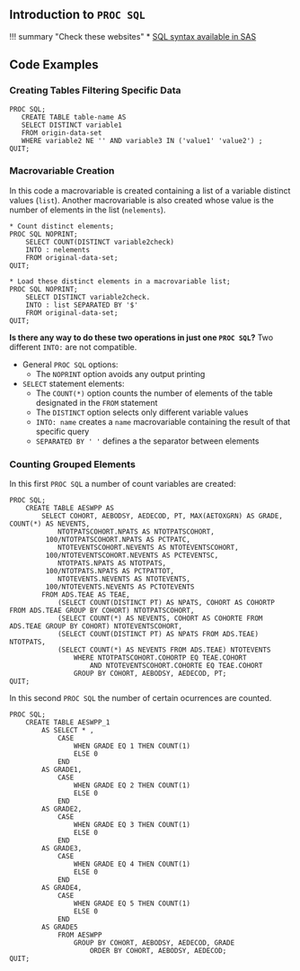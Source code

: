 ## Introduction to `PROC SQL`

!!! summary "Check these websites"
    * [SQL syntax available in SAS](http://support.sas.com/documentation/cdl/en/proc/61895/HTML/default/viewer.htm#a000086336.htm)

## Code Examples

### Creating Tables Filtering Specific Data

```
PROC SQL;
   CREATE TABLE table-name AS
   SELECT DISTINCT variable1
   FROM origin-data-set
   WHERE variable2 NE '' AND variable3 IN ('value1' 'value2') ; 
QUIT;
```

### Macrovariable Creation 

In this code a macrovariable is created containing a list of a variable distinct values (`list`). Another macrovariable is also created whose value is the number of elements in the list (`nelements`).

```
* Count distinct elements;
PROC SQL NOPRINT;
	SELECT COUNT(DISTINCT variable2check) 
	INTO : nelements
	FROM original-data-set;
QUIT;

* Load these distinct elements in a macrovariable list;
PROC SQL NOPRINT;
	SELECT DISTINCT variable2check. 
	INTO : list SEPARATED BY '$' 
	FROM original-data-set;
QUIT;
```

**Is there any way to do these two operations in just one `PROC SQL`?** Two different `INTO:` are not compatible.

* General `PROC SQL` options:
    * The `NOPRINT` option avoids any output printing
* `SELECT` statement elements:
    * The `COUNT(*)` option counts the number of elements of the table designated in the `FROM` statement
    * The `DISTINCT` option selects only different variable values
    * `INTO: name` creates a `name` macrovariable containing the result of that specific query
    * `SEPARATED BY ' '` defines a the separator between elements
    
### Counting Grouped Elements

In this first `PROC SQL` a number of count variables are created:
```
PROC SQL;
	CREATE TABLE AESWPP AS
		SELECT COHORT, AEBODSY, AEDECOD, PT, MAX(AETOXGRN) AS GRADE, COUNT(*) AS NEVENTS, 
			NTOTPATSCOHORT.NPATS AS NTOTPATSCOHORT, 
         100/NTOTPATSCOHORT.NPATS AS PCTPATC,
			NTOTEVENTSCOHORT.NEVENTS AS NTOTEVENTSCOHORT, 
         100/NTOTEVENTSCOHORT.NEVENTS AS PCTEVENTSC,
			NTOTPATS.NPATS AS NTOTPATS, 
         100/NTOTPATS.NPATS AS PCTPATTOT,
			NTOTEVENTS.NEVENTS AS NTOTEVENTS, 
         100/NTOTEVENTS.NEVENTS AS PCTOTEVENTS
		FROM ADS.TEAE AS TEAE, 
			(SELECT COUNT(DISTINCT PT) AS NPATS, COHORT AS COHORTP FROM ADS.TEAE GROUP BY COHORT) NTOTPATSCOHORT,
			(SELECT COUNT(*) AS NEVENTS, COHORT AS COHORTE FROM ADS.TEAE GROUP BY COHORT) NTOTEVENTSCOHORT,
			(SELECT COUNT(DISTINCT PT) AS NPATS FROM ADS.TEAE) NTOTPATS,
			(SELECT COUNT(*) AS NEVENTS FROM ADS.TEAE) NTOTEVENTS
				WHERE NTOTPATSCOHORT.COHORTP EQ TEAE.COHORT
					AND NTOTEVENTSCOHORT.COHORTE EQ TEAE.COHORT
				GROUP BY COHORT, AEBODSY, AEDECOD, PT;
QUIT;
```

In this second `PROC SQL` the number of certain ocurrences are counted.
```
PROC SQL;
	CREATE TABLE AESWPP_1
		AS SELECT * ,
			CASE 
				WHEN GRADE EQ 1 THEN COUNT(1) 
				ELSE 0 
			END 
		AS GRADE1,
			CASE 
				WHEN GRADE EQ 2 THEN COUNT(1) 
				ELSE 0 
			END 
		AS GRADE2,
			CASE 
				WHEN GRADE EQ 3 THEN COUNT(1) 
				ELSE 0 
			END 
		AS GRADE3,
			CASE 
				WHEN GRADE EQ 4 THEN COUNT(1) 
				ELSE 0 
			END 
		AS GRADE4,
			CASE 
				WHEN GRADE EQ 5 THEN COUNT(1) 
				ELSE 0 
			END 
		AS GRADE5
			FROM AESWPP
				GROUP BY COHORT, AEBODSY, AEDECOD, GRADE
					ORDER BY COHORT, AEBODSY, AEDECOD;
QUIT;
```
